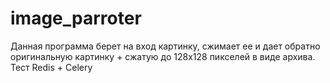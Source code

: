 # image_parroter
Данная программа берет на вход картинку, сжимает ее и дает обратно оригинальную картинку + сжатую до 128х128 пикселей в виде архива. Тест Redis + Celery
